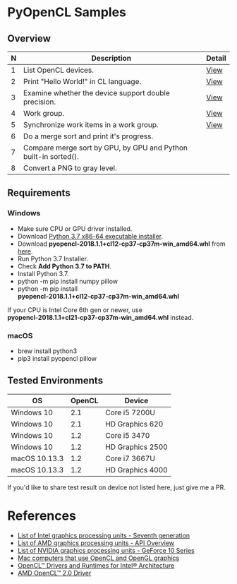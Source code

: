 # PyOpenCL Samples

## Overview

 N | Description | Detail
---- | ---- | ----
1 | List OpenCL devices. | [View](docs/01_devices.md)
2 | Print "Hello World!" in CL language. | [View](docs/02_hello.md)
3 | Examine whether the device support double precision. | [View](docs/03_double.md)
4 | Work group. | [View](docs/04_group.md)
5 | Synchronize work items in a work group. | [View](docs/05_barrier.md)
6 | Do a merge sort and print it's progress. |
7 | Compare merge sort by GPU, by GPU and Python built-in sorted(). |
8 | Convert a PNG to gray level. |

## Requirements

### Windows

* Make sure CPU or GPU driver installed.
* Download [Python 3.7 x86-64 executable installer](https://www.python.org/ftp/python/3.7.0/python-3.7.0-amd64.exe).
* Download **pyopencl‑2018.1.1+cl12‑cp37‑cp37m‑win_amd64.whl** from [here](https://www.lfd.uci.edu/~gohlke/pythonlibs/#pyopencl).
* Run Python 3.7 Installer.
* Check **Add Python 3.7 to PATH**.
* Install Python 3.7.
* python -m pip install numpy pillow
* python -m pip install **pyopencl‑2018.1.1+cl12‑cp37‑cp37m‑win_amd64.whl**

If your CPU is Intel Core 6th gen or newer, use **pyopencl‑2018.1.1+cl21‑cp37‑cp37m‑win_amd64.whl** instead.

### macOS

* brew install python3
* pip3 install pyopencl pillow

## Tested Environments

OS | OpenCL | Device
---- | ---- | ----
Windows 10 | 2.1 | Core i5 7200U
Windows 10 | 2.1 | HD Graphics 620
Windows 10 | 1.2 | Core i5 3470
Windows 10 | 1.2 | HD Graphics 2500
macOS 10.13.3 | 1.2 | Core i7 3667U
macOS 10.13.3 | 1.2 | HD Graphics 4000

If you'd like to share test result on device not listed here, just give me a PR. 

# References

* [List of Intel graphics processing units - Seventh generation](https://en.wikipedia.org/wiki/List_of_Intel_graphics_processing_units#Seventh_generation)
* [List of AMD graphics processing units - API Overview](https://en.wikipedia.org/wiki/List_of_AMD_graphics_processing_units#API_Overview)
* [List of NVIDIA graphics processing units - GeForce 10 Series](https://en.wikipedia.org/wiki/List_of_Nvidia_graphics_processing_units#GeForce_10_series)
* [Mac computers that use OpenCL and OpenGL graphics](https://support.apple.com/en-us/HT202823)
* [OpenCL™ Drivers and Runtimes for Intel® Architecture](https://software.intel.com/en-us/articles/opencl-drivers)
* [AMD OpenCL™ 2.0 Driver](https://support.amd.com/en-us/kb-articles/Pages/OpenCL2-Driver.aspx)
